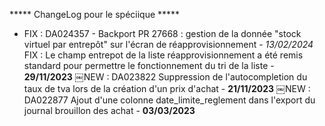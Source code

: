 ***** ChangeLog pour le spéciique *****
- FIX : DA024357 - Backport PR 27668 : gestion de la donnée "stock virtuel par entrepôt" sur l'écran de réapprovisionnement - *13/02/2024*
 FIX : Le champ entrepot de la liste réapprovisionnement a été remis standard pour permettre le fonctionnement du tri de la liste - **29/11/2023**
￼NEW : DA023822 Suppression de l'autocompletion du taux de tva lors de la création d'un prix d'achat - **21/11/2023**
￼NEW : DA022877 Ajout d'une colonne date_limite_reglement dans l'export du journal brouillon des achat - **03/03/2023**
